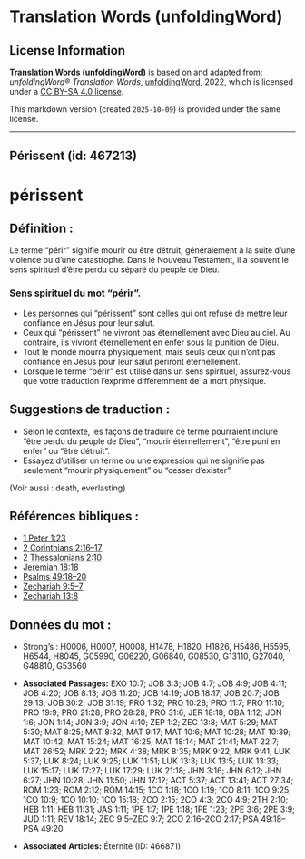 # Translation Words (unfoldingWord)

## License Information

**Translation Words (unfoldingWord)** is based on and adapted from: _unfoldingWord® Translation Words_, [unfoldingWord](https://unfoldingword.org/utw), 2022, which is licensed under a [CC BY-SA 4.0 license](https://creativecommons.org/licenses/by-sa/4.0/legalcode.en).

This markdown version (created `2025-10-09`) is provided under the same license.



--------------------------------

## Périssent (id: 467213)

périssent
=========

Définition :
------------

Le terme “périr” signifie mourir ou être détruit, généralement à la suite d’une violence ou d’une catastrophe. Dans le Nouveau Testament, il a souvent le sens spirituel d’être perdu ou séparé du peuple de Dieu.

### Sens spirituel du mot “périr”.

* Les personnes qui “périssent” sont celles qui ont refusé de mettre leur confiance en Jésus pour leur salut.
* Ceux qui “périssent” ne vivront pas éternellement avec Dieu au ciel. Au contraire, ils vivront éternellement en enfer sous la punition de Dieu.
* Tout le monde mourra physiquement, mais seuls ceux qui n’ont pas confiance en Jésus pour leur salut périront éternellement.
* Lorsque le terme “périr” est utilisé dans un sens spirituel, assurez\-vous que votre traduction l’exprime différemment de la mort physique.

Suggestions de traduction :
---------------------------

* Selon le contexte, les façons de traduire ce terme pourraient inclure “être perdu du peuple de Dieu”, “mourir éternellement”, “être puni en enfer” ou “être détruit”.
* Essayez d’utiliser un terme ou une expression qui ne signifie pas seulement “mourir physiquement” ou “cesser d’exister”.

(Voir aussi : death, everlasting)

Références bibliques :
----------------------

* [1 Peter 1:23](rc://en/tn/help/1pe/01/23)
* [2 Corinthians 2:16–17](rc://en/tn/help/2co/02/16)
* [2 Thessalonians 2:10](rc://en/tn/help/2th/02/10)
* [Jeremiah 18:18](rc://en/tn/help/jer/18/18)
* [Psalms 49:18–20](rc://en/tn/help/psa/049/018)
* [Zechariah 9:5–7](rc://en/tn/help/zec/09/05)
* [Zechariah 13:8](rc://en/tn/help/zec/13/08)

Données du mot :
----------------

* Strong’s : H0006, H0007, H0008, H1478, H1820, H1826, H5486, H5595, H6544, H8045, G05990, G06220, G06840, G08530, G13110, G27040, G48810, G53560

* **Associated Passages:** EXO 10:7; JOB 3:3; JOB 4:7; JOB 4:9; JOB 4:11; JOB 4:20; JOB 8:13; JOB 11:20; JOB 14:19; JOB 18:17; JOB 20:7; JOB 29:13; JOB 30:2; JOB 31:19; PRO 1:32; PRO 10:28; PRO 11:7; PRO 11:10; PRO 19:9; PRO 21:28; PRO 28:28; PRO 31:6; JER 18:18; OBA 1:12; JON 1:6; JON 1:14; JON 3:9; JON 4:10; ZEP 1:2; ZEC 13:8; MAT 5:29; MAT 5:30; MAT 8:25; MAT 8:32; MAT 9:17; MAT 10:6; MAT 10:28; MAT 10:39; MAT 10:42; MAT 15:24; MAT 16:25; MAT 18:14; MAT 21:41; MAT 22:7; MAT 26:52; MRK 2:22; MRK 4:38; MRK 8:35; MRK 9:22; MRK 9:41; LUK 5:37; LUK 8:24; LUK 9:25; LUK 11:51; LUK 13:3; LUK 13:5; LUK 13:33; LUK 15:17; LUK 17:27; LUK 17:29; LUK 21:18; JHN 3:16; JHN 6:12; JHN 6:27; JHN 10:28; JHN 11:50; JHN 17:12; ACT 5:37; ACT 13:41; ACT 27:34; ROM 1:23; ROM 2:12; ROM 14:15; 1CO 1:18; 1CO 1:19; 1CO 8:11; 1CO 9:25; 1CO 10:9; 1CO 10:10; 1CO 15:18; 2CO 2:15; 2CO 4:3; 2CO 4:9; 2TH 2:10; HEB 1:11; HEB 11:31; JAS 1:11; 1PE 1:7; 1PE 1:18; 1PE 1:23; 2PE 3:6; 2PE 3:9; JUD 1:11; REV 18:14; ZEC 9:5–ZEC 9:7; 2CO 2:16–2CO 2:17; PSA 49:18–PSA 49:20
* **Associated Articles:** Éternité (ID: 466871)

